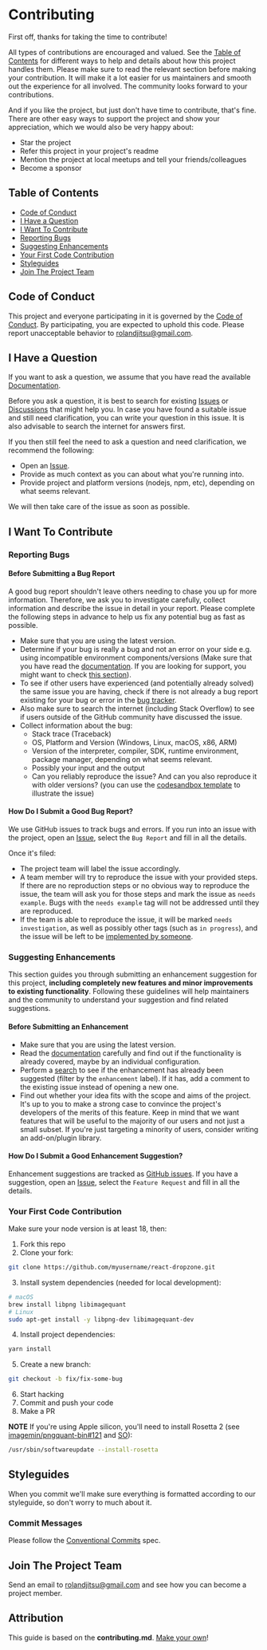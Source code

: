 # Contributing

First off, thanks for taking the time to contribute! 

All types of contributions are encouraged and valued. See the [Table of Contents](#table-of-contents) for different ways to help and details about how this project handles them. Please make sure to read the relevant section before making your contribution. It will make it a lot easier for us maintainers and smooth out the experience for all involved. The community looks forward to your contributions. 

And if you like the project, but just don't have time to contribute, that's fine. There are other easy ways to support the project and show your appreciation, which we would also be very happy about:
* Star the project
* Refer this project in your project's readme
* Mention the project at local meetups and tell your friends/colleagues
* Become a sponsor

## Table of Contents

* [Code of Conduct](#code-of-conduct)
* [I Have a Question](#i-have-a-question)
* [I Want To Contribute](#i-want-to-contribute)
* [Reporting Bugs](#reporting-bugs)
* [Suggesting Enhancements](#suggesting-enhancements)
* [Your First Code Contribution](#your-first-code-contribution)
* [Styleguides](#styleguides)
* [Join The Project Team](#join-the-project-team)

## Code of Conduct

This project and everyone participating in it is governed by the
[Code of Conduct](https://github.com/react-dropzone/react-dropzone?tab=coc-ov-file#readme).
By participating, you are expected to uphold this code. Please report unacceptable behavior
to rolandjitsu@gmail.com.

## I Have a Question

If you want to ask a question, we assume that you have read the available [Documentation](https://react-dropzone.js.org/).

Before you ask a question, it is best to search for existing [Issues](/issues) or [Discussions](/discussions) that might help you. In case you have found a suitable issue and still need clarification, you can write your question in this issue. It is also advisable to search the internet for answers first.

If you then still feel the need to ask a question and need clarification, we recommend the following:

* Open an [Issue](/issues/new).
* Provide as much context as you can about what you're running into.
* Provide project and platform versions (nodejs, npm, etc), depending on what seems relevant.

We will then take care of the issue as soon as possible.

## I Want To Contribute

### Reporting Bugs

#### Before Submitting a Bug Report

A good bug report shouldn't leave others needing to chase you up for more information. Therefore, we ask you to investigate carefully, collect information and describe the issue in detail in your report. Please complete the following steps in advance to help us fix any potential bug as fast as possible.

* Make sure that you are using the latest version.
* Determine if your bug is really a bug and not an error on your side e.g. using incompatible environment components/versions (Make sure that you have read the [documentation](https://react-dropzone.js.org/). If you are looking for support, you might want to check [this section](#i-have-a-question)).
* To see if other users have experienced (and potentially already solved) the same issue you are having, check if there is not already a bug report existing for your bug or error in the [bug tracker](issues?q=label%3Abug).
* Also make sure to search the internet (including Stack Overflow) to see if users outside of the GitHub community have discussed the issue.
* Collect information about the bug:
    * Stack trace (Traceback)
    * OS, Platform and Version (Windows, Linux, macOS, x86, ARM)
    * Version of the interpreter, compiler, SDK, runtime environment, package manager, depending on what seems relevant.
    * Possibly your input and the output
    * Can you reliably reproduce the issue? And can you also reproduce it with older versions? (you can use the [codesandbox template](https://codesandbox.io/p/devbox/currying-thunder-jq6d5) to illustrate the issue)

#### How Do I Submit a Good Bug Report?

We use GitHub issues to track bugs and errors. If you run into an issue with the project, open an [Issue](/issues/new), select the `Bug Report` and fill in all the details.

Once it's filed:

* The project team will label the issue accordingly.
* A team member will try to reproduce the issue with your provided steps. If there are no reproduction steps or no obvious way to reproduce the issue, the team will ask you for those steps and mark the issue as `needs example`. Bugs with the `needs example` tag will not be addressed until they are reproduced.
* If the team is able to reproduce the issue, it will be marked `needs investigation`, as well as possibly other tags (such as `in progress`), and the issue will be left to be [implemented by someone](#your-first-code-contribution).

### Suggesting Enhancements

This section guides you through submitting an enhancement suggestion for this project, **including completely new features and minor improvements to existing functionality**. Following these guidelines will help maintainers and the community to understand your suggestion and find related suggestions.

#### Before Submitting an Enhancement

* Make sure that you are using the latest version.
* Read the [documentation](https://react-dropzone.js.org/) carefully and find out if the functionality is already covered, maybe by an individual configuration.
* Perform a [search](/issues) to see if the enhancement has already been suggested (filter by the `enhancement` label). If it has, add a comment to the existing issue instead of opening a new one.
* Find out whether your idea fits with the scope and aims of the project. It's up to you to make a strong case to convince the project's developers of the merits of this feature. Keep in mind that we want features that will be useful to the majority of our users and not just a small subset. If you're just targeting a minority of users, consider writing an add-on/plugin library.

#### How Do I Submit a Good Enhancement Suggestion?

Enhancement suggestions are tracked as [GitHub issues](/issues). If you have a suggestion, open an [Issue](/issues/new), select the `Feature Request` and fill in all the details.

### Your First Code Contribution

Make sure your node version is at least 18, then:

1. Fork this repo
2. Clone your fork:
```bash
git clone https://github.com/myusername/react-dropzone.git
```
3. Install system dependencies (needed for local development):
```bash
# macOS
brew install libpng libimagequant
# Linux
sudo apt-get install -y libpng-dev libimagequant-dev
```
4. Install project dependencies:
```bash
yarn install
```
5. Create a new branch:
```bash
git checkout -b fix/fix-some-bug
```
6. Start hacking
7. Commit and push your code
8. Make a PR

**NOTE** If you're using Apple silicon, you'll need to install Rosetta 2 (see [imagemin/pngquant-bin#121](https://github.com/imagemin/pngquant-bin/issues/121) and [SO](https://stackoverflow.com/a/66662497/1092007)):
```bash
/usr/sbin/softwareupdate --install-rosetta
```

## Styleguides

When you commit we'll make sure everything is formatted according to our styleguide, so don't worry to much about it.

### Commit Messages

Please follow the [Conventional Commits](https://www.conventionalcommits.org/en/v1.0.0/) spec.

## Join The Project Team

Send an email to rolandjitsu@gmail.com and see how you can become a project member.

## Attribution
This guide is based on the **contributing.md**. [Make your own](https://contributing.md/)!
